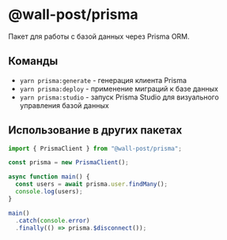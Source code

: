 # @wall-post/prisma

Пакет для работы с базой данных через Prisma ORM.

## Команды

- `yarn prisma:generate` - генерация клиента Prisma
- `yarn prisma:deploy` - применение миграций к базе данных
- `yarn prisma:studio` - запуск Prisma Studio для визуального управления базой данных

## Использование в других пакетах

```typescript
import { PrismaClient } from "@wall-post/prisma";

const prisma = new PrismaClient();

async function main() {
  const users = await prisma.user.findMany();
  console.log(users);
}

main()
  .catch(console.error)
  .finally(() => prisma.$disconnect());
```
